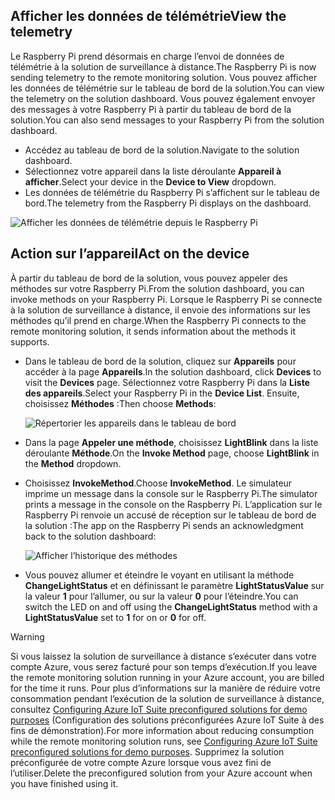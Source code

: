 ## <a name="view-the-telemetry"></a><span data-ttu-id="d54aa-101">Afficher les données de télémétrie</span><span class="sxs-lookup"><span data-stu-id="d54aa-101">View the telemetry</span></span>

<span data-ttu-id="d54aa-102">Le Raspberry Pi prend désormais en charge l’envoi de données de télémétrie à la solution de surveillance à distance.</span><span class="sxs-lookup"><span data-stu-id="d54aa-102">The Raspberry Pi is now sending telemetry to the remote monitoring solution.</span></span> <span data-ttu-id="d54aa-103">Vous pouvez afficher les données de télémétrie sur le tableau de bord de la solution.</span><span class="sxs-lookup"><span data-stu-id="d54aa-103">You can view the telemetry on the solution dashboard.</span></span> <span data-ttu-id="d54aa-104">Vous pouvez également envoyer des messages à votre Raspberry Pi à partir du tableau de bord de la solution.</span><span class="sxs-lookup"><span data-stu-id="d54aa-104">You can also send messages to your Raspberry Pi from the solution dashboard.</span></span>

- <span data-ttu-id="d54aa-105">Accédez au tableau de bord de la solution.</span><span class="sxs-lookup"><span data-stu-id="d54aa-105">Navigate to the solution dashboard.</span></span>
- <span data-ttu-id="d54aa-106">Sélectionnez votre appareil dans la liste déroulante **Appareil à afficher**.</span><span class="sxs-lookup"><span data-stu-id="d54aa-106">Select your device in the **Device to View** dropdown.</span></span>
- <span data-ttu-id="d54aa-107">Les données de télémétrie du Raspberry Pi s’affichent sur le tableau de bord.</span><span class="sxs-lookup"><span data-stu-id="d54aa-107">The telemetry from the Raspberry Pi displays on the dashboard.</span></span>

![Afficher les données de télémétrie depuis le Raspberry Pi][img-telemetry-display]

## <a name="act-on-the-device"></a><span data-ttu-id="d54aa-109">Action sur l’appareil</span><span class="sxs-lookup"><span data-stu-id="d54aa-109">Act on the device</span></span>

<span data-ttu-id="d54aa-110">À partir du tableau de bord de la solution, vous pouvez appeler des méthodes sur votre Raspberry Pi.</span><span class="sxs-lookup"><span data-stu-id="d54aa-110">From the solution dashboard, you can invoke methods on your Raspberry Pi.</span></span> <span data-ttu-id="d54aa-111">Lorsque le Raspberry Pi se connecte à la solution de surveillance à distance, il envoie des informations sur les méthodes qu’il prend en charge.</span><span class="sxs-lookup"><span data-stu-id="d54aa-111">When the Raspberry Pi connects to the remote monitoring solution, it sends information about the methods it supports.</span></span>

- <span data-ttu-id="d54aa-112">Dans le tableau de bord de la solution, cliquez sur **Appareils** pour accéder à la page **Appareils**.</span><span class="sxs-lookup"><span data-stu-id="d54aa-112">In the solution dashboard, click **Devices** to visit the **Devices** page.</span></span> <span data-ttu-id="d54aa-113">Sélectionnez votre Raspberry Pi dans la **Liste des appareils**.</span><span class="sxs-lookup"><span data-stu-id="d54aa-113">Select your Raspberry Pi in the **Device List**.</span></span> <span data-ttu-id="d54aa-114">Ensuite, choisissez **Méthodes** :</span><span class="sxs-lookup"><span data-stu-id="d54aa-114">Then choose **Methods**:</span></span>

    ![Répertorier les appareils dans le tableau de bord][img-list-devices]

- <span data-ttu-id="d54aa-116">Dans la page **Appeler une méthode**, choisissez **LightBlink** dans la liste déroulante **Méthode**.</span><span class="sxs-lookup"><span data-stu-id="d54aa-116">On the **Invoke Method** page, choose **LightBlink** in the **Method** dropdown.</span></span>

- <span data-ttu-id="d54aa-117">Choisissez **InvokeMethod**.</span><span class="sxs-lookup"><span data-stu-id="d54aa-117">Choose **InvokeMethod**.</span></span> <span data-ttu-id="d54aa-118">Le simulateur imprime un message dans la console sur le Raspberry Pi.</span><span class="sxs-lookup"><span data-stu-id="d54aa-118">The simulator prints a message in the console on the Raspberry Pi.</span></span> <span data-ttu-id="d54aa-119">L’application sur le Raspberry Pi renvoie un accusé de réception sur le tableau de bord de la solution :</span><span class="sxs-lookup"><span data-stu-id="d54aa-119">The app on the Raspberry Pi sends an acknowledgment back to the solution dashboard:</span></span>

    ![Afficher l’historique des méthodes][img-method-history]

- <span data-ttu-id="d54aa-121">Vous pouvez allumer et éteindre le voyant en utilisant la méthode **ChangeLightStatus** et en définissant le paramètre **LightStatusValue** sur la valeur **1** pour l’allumer, ou sur la valeur **0** pour l’éteindre.</span><span class="sxs-lookup"><span data-stu-id="d54aa-121">You can switch the LED on and off using the **ChangeLightStatus** method with a **LightStatusValue** set to **1** for on or **0** for off.</span></span>

> [!WARNING]
> <span data-ttu-id="d54aa-122">Si vous laissez la solution de surveillance à distance s’exécuter dans votre compte Azure, vous serez facturé pour son temps d’exécution.</span><span class="sxs-lookup"><span data-stu-id="d54aa-122">If you leave the remote monitoring solution running in your Azure account, you are billed for the time it runs.</span></span> <span data-ttu-id="d54aa-123">Pour plus d’informations sur la manière de réduire votre consommation pendant l’exécution de la solution de surveillance à distance, consultez [Configuring Azure IoT Suite preconfigured solutions for demo purposes][lnk-demo-config] (Configuration des solutions préconfigurées Azure IoT Suite à des fins de démonstration).</span><span class="sxs-lookup"><span data-stu-id="d54aa-123">For more information about reducing consumption while the remote monitoring solution runs, see [Configuring Azure IoT Suite preconfigured solutions for demo purposes][lnk-demo-config].</span></span> <span data-ttu-id="d54aa-124">Supprimez la solution préconfigurée de votre compte Azure lorsque vous avez fini de l’utiliser.</span><span class="sxs-lookup"><span data-stu-id="d54aa-124">Delete the preconfigured solution from your Azure account when you have finished using it.</span></span>


[img-telemetry-display]: media/iot-suite-raspberry-pi-kit-view-telemetry-simulator/telemetry.png
[img-list-devices]: media/iot-suite-raspberry-pi-kit-view-telemetry-simulator/listdevices.png
[img-method-history]: media/iot-suite-raspberry-pi-kit-view-telemetry-simulator/methodhistory.png

[lnk-demo-config]: https://github.com/Azure/azure-iot-remote-monitoring/blob/master/Docs/configure-preconfigured-demo.md